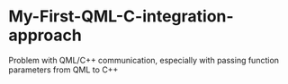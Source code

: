 # My-First-QML-C-integration-approach
Problem with QML/C++ communication, especially with passing function parameters from QML to C++ 
